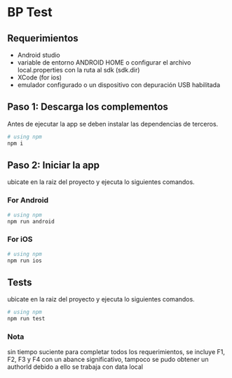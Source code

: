 # BP Test

## Requerimientos
- Android studio
- variable de entorno ANDROID HOME o configurar el archivo local.properties con la ruta al sdk (sdk.dir)
- XCode (for ios)
- emulador configurado o un dispositivo con depuración USB habilitada

## Paso 1: Descarga los complementos

Antes de ejecutar la app se deben instalar las dependencias de terceros.
```bash
# using npm
npm i
```

## Paso 2: Iniciar la app

ubicate en la raiz del proyecto y ejecuta lo siguientes comandos.

### For Android

```bash
# using npm
npm run android
```

### For iOS

```bash
# using npm
npm run ios
```

## Tests

ubicate en la raiz del proyecto y ejecuta lo siguientes comandos.

```bash
# using npm
npm run test
```


### Nota
sin tiempo suciente para completar todos los requerimientos, se incluye F1, F2, F3 y F4 con un abance significativo, tampoco se pudo obtener un authorId debido a ello se trabaja con data local
